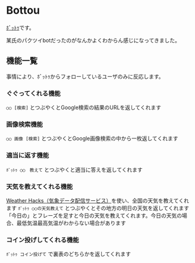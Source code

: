 # Bottou

[ﾎﾞｯﾄｩ](https://twitter.com/itititititk)です。

某氏のパクツイbotだったのがなんかよくわからん感じになってきました。

## 機能一覧

事情により、ﾎﾞｯﾄｩからフォローしているユーザのみに反応します。

### ぐぐってくれる機能

`○○ [検索]` とつぶやくとGoogle検索の結果のURLを返してくれます

### 画像検索機能

`○○ 画像 [検索]` とつぶやくとGoogle画像検索の中から一枚返してくれます

### 適当に返す機能

`ﾎﾞｯﾄｩ ○○　教えて` とつぶやくと適当に答えを返してくれます

### 天気を教えてくれる機能

[Weather Hacks（気象データ配信サービス）](http://weather.livedoor.com/weather_hacks/)を使い、全国の天気を教えてくれます
`ﾎﾞｯﾄｩ ○○の天気教えて` とつぶやくとその地方の明日の天気を返してくれます
「今日の」とフレーズを足すと今日の天気を教えてくれます。今日の天気の場合、最低気温最高気温がわからない場合があります

### コイン投げしてくれる機能

`ﾎﾞｯﾄｩ コイン投げて` で裏表のどちらかを返してくれます

